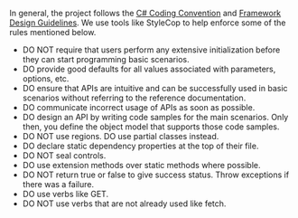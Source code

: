 In general, the project follows the [C# Coding Convention](https://docs.microsoft.com/en-us/dotnet/csharp/programming-guide/inside-a-program/coding-conventions) and [Framework Design Guidelines](https://docs.microsoft.com/en-us/dotnet/standard/design-guidelines/). We use tools like StyleCop to help enforce some of the rules mentioned below. 

* DO NOT require that users perform any extensive initialization before they can start programming basic scenarios.
* DO provide good defaults for all values associated with parameters, options, etc.
* DO ensure that APIs are intuitive and can be successfully used in basic scenarios without referring to the reference documentation.
* DO communicate incorrect usage of APIs as soon as possible.
* DO design an API by writing code samples for the main scenarios. Only then, you define the object model that supports those code samples.
* DO NOT use regions. DO use partial classes instead.
* DO declare static dependency properties at the top of their file.
* DO NOT seal controls.
* DO use extension methods over static methods where possible.
* DO NOT return true or false to give success status. Throw exceptions if there was a failure.
* DO use verbs like GET.
* DO NOT use verbs that are not already used like fetch.


